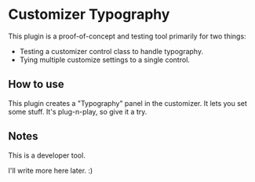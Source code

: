 # Customizer Typography

This plugin is a proof-of-concept and testing tool primarily for two things:

* Testing a customizer control class to handle typography.
* Tying multiple customize settings to a single control.

## How to use

This plugin creates a "Typography" panel in the customizer.  It lets you set some stuff.  It's plug-n-play, so give it a try.

## Notes

This is a developer tool.

I'll write more here later. :)